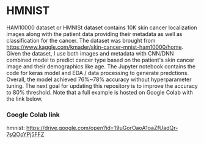 # HMNIST

HAM10000 dataset or HMNISt dataset contains 10K skin cancer localization images along with the patient data providing their
metadata as well as classification for the cancer. The dataset was brought from https://www.kaggle.com/kmader/skin-cancer-mnist-ham10000/home. Given the dataset, I use both images and metadata with CNN/DNN combined model to predict cancer type based on 
the patient's skin cancer image and their demographics like age. The Jupyter notebook contains the code for keras model and
EDA / data processing to generate predctions. Overall, the model achieved 76%~78% accuracy without hyperparameter tuning. The next goal
for updating this repository is to improve the accuracy to 80% threshold.
Note that a full example is hosted on Google Colab with the link below.

### Google Colab link
hmnist: https://drive.google.com/open?id=19uGorOaoA1oaZfUadQr-7sQOoYPj5FFZ
